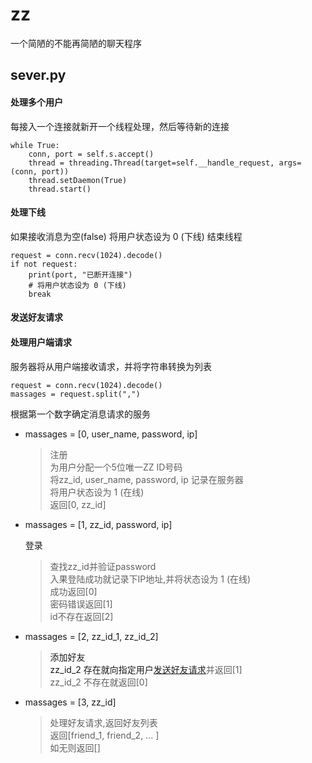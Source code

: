 # zz

一个简陋的不能再简陋的聊天程序

## sever.py

#### 处理多个用户

每接入一个连接就新开一个线程处理，然后等待新的连接
```
while True:
    conn, port = self.s.accept()
    thread = threading.Thread(target=self.__handle_request, args=(conn, port))
    thread.setDaemon(True)
    thread.start()
```

#### 处理下线

如果接收消息为空(false) 将用户状态设为 0 (下线) 结束线程
```
request = conn.recv(1024).decode()
if not request:
    print(port, "已断开连接")
    # 将用户状态设为 0 (下线)
    break
```

#### <a id = friend>发送好友请求<a/>


#### 处理用户端请求
服务器将从用户端接收请求，并将字符串转换为列表
```
request = conn.recv(1024).decode()
massages = request.split(",")
```
根据第一个数字确定消息请求的服务

+ massages = [0, user_name, password, ip]
   
    >注册  
    >为用户分配一个5位唯一ZZ ID号码  
    >将zz_id, user_name, password, ip 记录在服务器  
    >将用户状态设为 1 (在线)  
    >返回[0, zz_id]

+ massages = [1, zz_id, password, ip]
   
  登录
  
    >查找zz_id并验证password  
    >入果登陆成功就记录下IP地址,并将状态设为 1 (在线)  
    >成功返回[0]  
    >密码错误返回[1]  
    >id不存在返回[2]
  
+ massages = [2, zz_id_1, zz_id_2]
  
    >添加好友  
    >zz_id_2 存在就向指定用户[发送好友请求](#friend)并返回[1]  
    >zz_id_2 不存在就返回[0]
  


+ massages = [3, zz_id]

    >处理好友请求,返回好友列表  
    >返回[friend_1, friend_2, ... ]  
    >如无则返回[]


